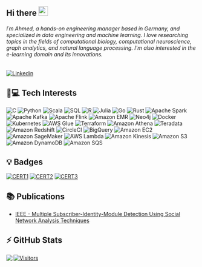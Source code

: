 ## Hi there <img src="https://media.giphy.com/media/hvRJCLFzcasrR4ia7z/giphy.gif" width="25px"></a>
###### I´m Ahmed, a hands-on engineering manager based in Germany, and specialized in data engineering and machine learning. I love researching topics in the fields of computational biology, computational neuroscience, graph analytics, and natural language processing. I'm also interested in the e-learning domain and its innovations.

[![Linkedin]( https://img.shields.io/badge/LinkedIn-0077B5?style=for-the-badge&logo=linkedin&logoColor=white )](https://www.linkedin.com/in/ahmaher/)


## 🚀💻 Tech Interests
  ![C]( https://img.shields.io/badge/-black?style=flat-square&logo=c)
  ![Python](https://img.shields.io/badge/Python-black?style=flat-square&logo=Python)
  ![Scala]( https://img.shields.io/badge/Scala-black?style=flat-square&logo=scala)
  ![SQL]( https://img.shields.io/badge/SQL-purple?style=flat-square&logo=sql)
  ![R]( https://img.shields.io/badge/-black?style=flat-square&logo=r)
  ![Julia]( https://img.shields.io/badge/Julia-black?style=flat-square&logo=julia)
  ![Go]( https://img.shields.io/badge/Go-black?style=flat-square&logo=go)
  ![Rust]( https://img.shields.io/badge/Rust-black?style=flat-square&logo=rust)
  ![Apache Spark]( https://img.shields.io/badge/Apache%20Spark-black?style=flat-square&logo=apache-spark)
  ![Apache Kafka]( https://img.shields.io/badge/Apache%20Kafka-black?style=flat-square&logo=apache-kafka)
  ![Apache Flink]( https://img.shields.io/badge/Apache%20Flink-black?style=flat-square&logo=apache-flink)
  ![Amazon EMR]( https://img.shields.io/badge/Amazon%20EMR-maroon?style=flat-square&logo=amazon-emr)
  ![Neo4j]( https://img.shields.io/badge/Neo4j-black?style=flat-square&logo=neo4j)
  ![Docker]( https://img.shields.io/badge/Docker-black?style=flat-square&logo=docker)
  ![Kubernetes]( https://img.shields.io/badge/Kubernetes-black?style=flat-square&logo=kubernetes)
  ![AWS Glue]( https://img.shields.io/badge/AWS%20Glue-darkgreen?style=flat-square&logo=aws-glue)
  ![Terraform]( https://img.shields.io/badge/Terraform-black?style=flat-square&logo=terraform)
  ![Amazon Athena]( https://img.shields.io/badge/Amazon%20Athena-navy?style=flat-square&logo=amazon-athena)
  ![Teradata]( https://img.shields.io/badge/Teradata-black?style=flat-square&logo=teradata)
  ![Amazon Redshift]( https://img.shields.io/badge/Amazon%20Redshift-purple?style=flat-square&logo=amazon-redshift)
  ![CircleCI]( https://img.shields.io/badge/CircleCI-black?style=flat-square&logo=circleci)
  ![BigQuery]( https://img.shields.io/badge/BigQuery-blue?style=flat-square&logo=bigquery)
  ![Amazon EC2]( https://img.shields.io/badge/Amazon%20EC2-black?style=flat-square&logo=amazon-ec2)
  ![Amazon SageMaker]( https://img.shields.io/badge/Amazon%20SageMaker-grey?style=flat-square&logo=amazon-sagemaker)
  ![AWS Lambda]( https://img.shields.io/badge/AWS%20Lambda-black?style=flat-square&logo=aws-lambda)
  ![Amazon Kinesis]( https://img.shields.io/badge/Amazon%20Kinesis-orange?style=flat-square&logo=amazon-kinesis)
  ![Amazon S3]( https://img.shields.io/badge/Amazon%20S3-black?style=flat-square&logo=amazon-s3)
  ![Amazon DynamoDB]( https://img.shields.io/badge/Amazon%20DynamoDB-black?style=flat-square&logo=amazon-dynamodb)
  ![Amazon SQS]( https://img.shields.io/badge/Amazon%20SQS-black?style=flat-square&logo=amazon-sqs)

## 💡 Badges

[![CERT1]( https://images.credly.com/size/125x225/images/778bde6c-ad1c-4312-ac33-2fa40d50a147/image.png )]( https://www.credly.com/badges/711f239e-4eb3-46e2-8268-c9f2d4cf253b/public_url )
[![CERT2]( https://images.credly.com/size/125x225/images/6430efe4-0ac0-4df6-8f1b-9559d8fcdf27/image.png )]( https://www.credly.com/badges/c3f1743d-39eb-4025-8469-6968b07ff776/public_url )
[![CERT3]( https://images.credly.com/size/125x225/images/0e284c3f-5164-4b21-8660-0d84737941bc/image.png )]( https://www.credly.com/badges/569f7754-caa3-46de-bc90-14629617492f/public_url )

## 📚 Publications

* [IEEE - Multiple Subscriber-Identity-Module Detection Using Social Network Analysis Techniques]( https://ieeexplore.ieee.org/document/7022677 )

## ⚡ GitHub Stats

<img align="left" src="https://github-readme-stats.vercel.app/api?username=agghonei&show_icons=true&count_private=true&theme=gruvbox" />

[![Visitors](https://api.visitorbadge.io/api/visitors?path=agghonei&countColor=%23263759)](https://visitorbadge.io/status?path=agghonei)
